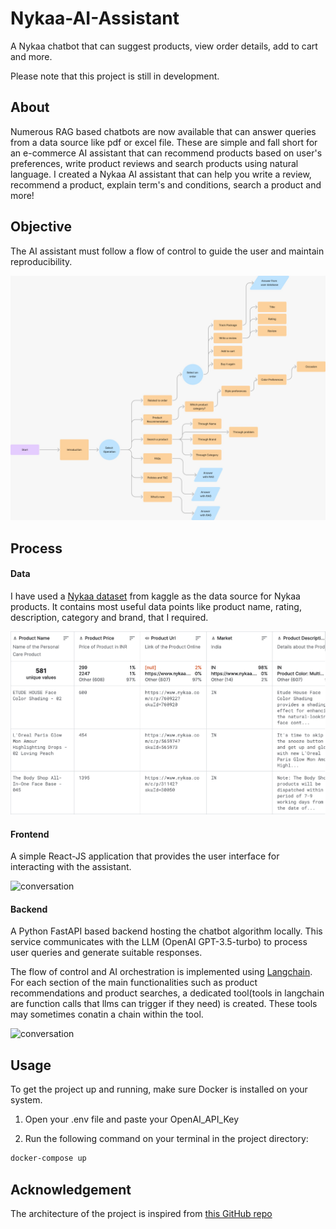 # Nykaa-AI-Assistant
A Nykaa chatbot that can suggest products, view order details, add to cart and more.

Please note that this project is still in development.

## About

Numerous RAG based chatbots are now available that can answer queries from a data source like pdf or excel file. These are simple and fall short for an e-commerce AI assistant that can recommend products based on user's preferences, write product reviews and search products using natural language. I created a Nykaa AI assistant that can help you write a review, recommend a product, explain term's and conditions, search a product and more!

## Objective

The AI assistant must follow a flow of control to guide the user and maintain reproducibility.

![Objective](imgs/objective.jpeg?raw=true)

## Process

#### Data

I have used a [Nykaa dataset](https://www.kaggle.com/datasets/susant4learning/nykaacosmeticsproductsreview2021/code) from kaggle as the data source for Nykaa products. It contains most useful data points like product name, rating, description, category and brand, that I required.

![Data](imgs/Data_example.png?raw=true)

#### Frontend

A simple React-JS application that provides the user interface for interacting with the assistant.

![conversation](imgs/conversation-2.png?raw=true)

#### Backend

A Python FastAPI based backend hosting the chatbot algorithm locally. This service communicates with the LLM (OpenAI GPT-3.5-turbo) to process user queries and generate suitable responses. 


The flow of control and AI orchestration is implemented using [Langchain](https://www.langchain.com). For each section of the main functionalities such as product recommendations and product searches, a dedicated tool(tools in langchain are function calls that llms can trigger if they need) is created. These tools may sometimes conatin a chain within the tool.

![conversation](imgs/conversation-1.png?raw=true)

## Usage

To get the project up and running, make sure Docker is installed on your system.

1. Open your .env file and paste your OpenAI_API_Key

2. Run the following command on your terminal in the project directory:

```bash
docker-compose up
```

## Acknowledgement

The architecture of the project is inspired from [this GitHub repo](https://github.com/Coding-Crashkurse/Langchain-Production-Project/tree/main)

